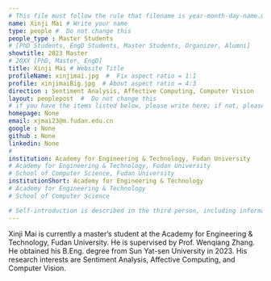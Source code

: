 ```yaml
---
# This file must follow the rule that filename is year-month-day-name.md .
name: Xinji Mai # Write your name
type: people #  Do not change this
people_type : Master Students
# [PhD Students, EngD Students, Master Students, Organizer, Alumni]
showtitle: 2023 Master
# 20XX [PhD, Master, EngD]
title: Xinji Mai # Website Title
profileName: xinjimai.jpg  #  Fix aspect ratio = 1:1
profile: xinjimaiBig.jpg  # About aspect ratio = 4:3
direction : Sentiment Analysis, Affective Computing, Computer Vision
layout: peoplepost  #  Do not change this
# if you have the items listed below, please write here; if not, please write None.
homepage: None
email: xjmai23@m.fudan.edu.cn
google : None
github : None
linkedin: None
# 
institution: Academy for Engineering & Technology, Fudan University
# Academy for Engineering & Technology, Fudan University
# School of Computer Science, Fudan University
institutionShort: Academy for Engineering & Technology
# Academy for Engineering & Technology
# School of Computer Science

# Self-introduction is described in the third person, including information such as educational experience(B/M/P), graduation career development 
---
```


Xinji Mai is currently a master’s student at the Academy for Engineering & Technology, Fudan University. He is supervised by Prof. Wenqiang Zhang. He obtained his B.Eng. degree from Sun Yat-sen University in 2023. His research interests are Sentiment Analysis, Affective Computing, and Computer Vision.



 

